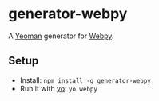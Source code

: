generator-webpy
=================

A [Yeoman](http://yeoman.io/) generator for [Webpy](http://webpy.org/).

## Setup

- Install: `npm install -g generator-webpy`
- Run it with [yo](https://github.com/yeoman/yo): `yo webpy`
